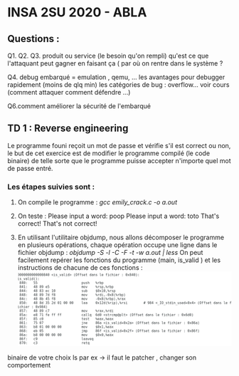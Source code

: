 # INSA 2SU 2020 - ABLA 

## Questions : 
Q1. 
Q2.
Q3. 
produit ou service (le besoin qu'on rempli)
qu'est ce que l'attaquant peut gagner en faisant ça (
par où on rentre dans le système ? 

Q4. debug embarqué = emulation , qemu, ... les avantages pour debugger rapidement (moins de qlq min)
les catégories de bug : overflow... voir cours (comment attaquer comment défendre ...)

Q6.comment améliorer la sécurité de l'embarqué 



## TD 1 : Reverse engineering 

Le programme founi reçoit un mot de passe et vérifie s'il est correct ou non, le but de cet exercice est de modifier le programme compilé (le code binaire) de telle sorte que le programme puisse accepter n'importe quel mot de passe entré. 

### Les étapes suivies sont : 
1. On compile le programme : *gcc emily_crack.c -o a.out*

2. On teste : Please input a word: poop                   Please input a word: toto
              That's correct!                             That's not correct!

3. En utilisant l'utilitaire objdump, nous allons décomposer le programme en plusieurs opérations, chaque opération occupe une ligne dans le fichier objdump : *objdump -S -l -C -F -t -w a.out | less*
On peut facilement repérer les fonctions du programme (main, is_valid ) et les instructions de chacune de ces fonctions : 
![Capture hexa](https://github.com/iabla/TD_SE_abla/raw/master/docs/screens/Capture%20du%202020-01-28%2016-04-34.png)



binaire de votre choix ls par ex -> il faut le patcher , changer son comportement 
